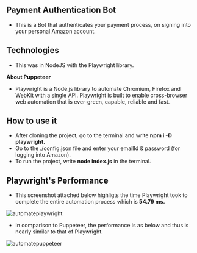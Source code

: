 ## Payment Authentication Bot

<ul>
<li>This is a Bot that authenticates your payment process, on signing into your personal Amazon account.</li>
</ul>

## Technologies
<ul>
<li>This was in NodeJS with the Playwright library.</li>
</ul>

<strong>About Puppeteer</strong>
     <ul>
     <li>Playwright is a Node.js library to automate Chromium, Firefox and WebKit with a single API. Playwright is built to enable cross-browser web automation that is ever-green, capable, reliable and fast.</li>
     </ul>


##  How to use it
<ul>
<li>After cloning the project, go to the terminal and write <strong>npm i -D playwright.</strong></li>
<li>Go to the ./config.json file and enter your emailId & password (for logging into Amazon).</li>
<li>To run the project, write <strong>node index.js</strong> in the terminal.</li>
</ul>

## Playwright's Performance

<ul>
<li>This screenshot attached below highligts the time Playwright took to complete the entire automation process which is <strong>54.79 ms.</strong></li>
</ul>

![automateplaywright](https://user-images.githubusercontent.com/69630009/105161711-b270d500-5b37-11eb-85ac-4dfb8b5e8bfb.png)

<ul>
<li> In comparison to Puppeteer, the performance is as below and thus is nearly similar to that of Playwright.
</ul>   

![automatepuppeteer](https://user-images.githubusercontent.com/69630009/105178614-451c6e80-5b4e-11eb-8d12-a700607351f9.png)

</ul>
